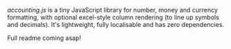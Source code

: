*accounting.js* is a tiny JavaScript library for number, money and currency formatting, with optional excel-style column rendering (to line up symbols and decimals). It's lightweight, fully localisable and has zero dependencies.

Full readme coming asap!